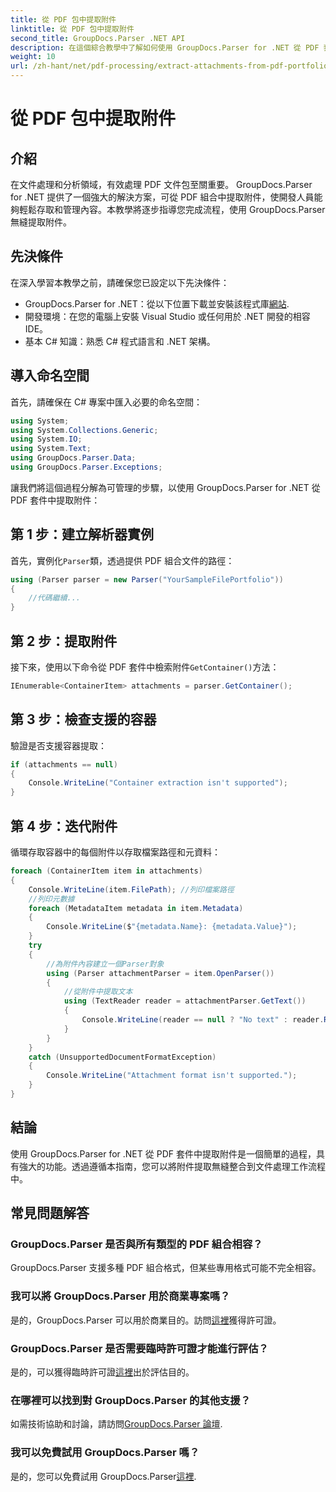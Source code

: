 ```yaml
---
title: 從 PDF 包中提取附件
linktitle: 從 PDF 包中提取附件
second_title: GroupDocs.Parser .NET API
description: 在這個綜合教學中了解如何使用 GroupDocs.Parser for .NET 從 PDF 套件中擷取附件。
weight: 10
url: /zh-hant/net/pdf-processing/extract-attachments-from-pdf-portfolios/
---
```


# 從 PDF 包中提取附件

## 介紹
在文件處理和分析領域，有效處理 PDF 文件包至關重要。 GroupDocs.Parser for .NET 提供了一個強大的解決方案，可從 PDF 組合中提取附件，使開發人員能夠輕鬆存取和管理內容。本教學將逐步指導您完成流程，使用 GroupDocs.Parser 無縫提取附件。
## 先決條件
在深入學習本教學之前，請確保您已設定以下先決條件：
-  GroupDocs.Parser for .NET：從以下位置下載並安裝該程式庫[網站](https://releases.groupdocs.com/parser/net/).
- 開發環境：在您的電腦上安裝 Visual Studio 或任何用於 .NET 開發的相容 IDE。
- 基本 C# 知識：熟悉 C# 程式語言和 .NET 架構。

## 導入命名空間
首先，請確保在 C# 專案中匯入必要的命名空間：
```csharp
using System;
using System.Collections.Generic;
using System.IO;
using System.Text;
using GroupDocs.Parser.Data;
using GroupDocs.Parser.Exceptions;
```
讓我們將這個過程分解為可管理的步驟，以使用 GroupDocs.Parser for .NET 從 PDF 套件中提取附件：
## 第 1 步：建立解析器實例
首先，實例化`Parser`類，透過提供 PDF 組合文件的路徑：
```csharp
using (Parser parser = new Parser("YourSampleFilePortfolio"))
{
    //代碼繼續...
}
```
## 第 2 步：提取附件
接下來，使用以下命令從 PDF 套件中檢索附件`GetContainer()`方法：
```csharp
IEnumerable<ContainerItem> attachments = parser.GetContainer();
```
## 第 3 步：檢查支援的容器
驗證是否支援容器提取：
```csharp
if (attachments == null)
{
    Console.WriteLine("Container extraction isn't supported");
}
```
## 第 4 步：迭代附件
循環存取容器中的每個附件以存取檔案路徑和元資料：
```csharp
foreach (ContainerItem item in attachments)
{
    Console.WriteLine(item.FilePath); //列印檔案路徑
    //列印元數據
    foreach (MetadataItem metadata in item.Metadata)
    {
        Console.WriteLine($"{metadata.Name}: {metadata.Value}");
    }
    try
    {
        //為附件內容建立一個Parser對象
        using (Parser attachmentParser = item.OpenParser())
        {
            //從附件中提取文本
            using (TextReader reader = attachmentParser.GetText())
            {
                Console.WriteLine(reader == null ? "No text" : reader.ReadToEnd());
            }
        }
    }
    catch (UnsupportedDocumentFormatException)
    {
        Console.WriteLine("Attachment format isn't supported.");
    }
}
```

## 結論
使用 GroupDocs.Parser for .NET 從 PDF 套件中提取附件是一個簡單的過程，具有強大的功能。透過遵循本指南，您可以將附件提取無縫整合到文件處理工作流程中。

## 常見問題解答
### GroupDocs.Parser 是否與所有類型的 PDF 組合相容？
GroupDocs.Parser 支援多種 PDF 組合格式，但某些專用格式可能不完全相容。
### 我可以將 GroupDocs.Parser 用於商業專案嗎？
是的，GroupDocs.Parser 可以用於商業目的。訪問[這裡](https://purchase.groupdocs.com/buy)獲得許可證。
### GroupDocs.Parser 是否需要臨時許可證才能進行評估？
是的，可以獲得臨時許可證[這裡](https://purchase.groupdocs.com/temporary-license/)出於評估目的。
### 在哪裡可以找到對 GroupDocs.Parser 的其他支援？
如需技術協助和討論，請訪問[GroupDocs.Parser 論壇](https://forum.groupdocs.com/c/parser/17).
### 我可以免費試用 GroupDocs.Parser 嗎？
是的，您可以免費試用 GroupDocs.Parser[這裡](https://releases.groupdocs.com/).